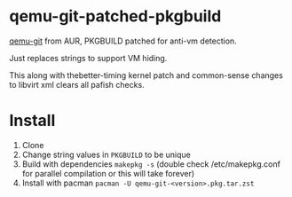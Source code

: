 # qemu-git-patched-pkgbuild
[qemu-git](https://www.archlinux.org/packages/extra/x86_64/qemu/) from AUR, PKGBUILD patched for anti-vm detection.

Just replaces strings to support VM hiding.

This along with thebetter-timing kernel patch and common-sense changes to libvirt xml clears all pafish checks.

# Install
1. Clone
1. Change string values in ``PKGBUILD`` to be unique
1. Build with dependencies ``makepkg -s`` (double check /etc/makepkg.conf for parallel compilation or this will take forever)
1. Install with pacman ``pacman -U qemu-git-<version>.pkg.tar.zst``
